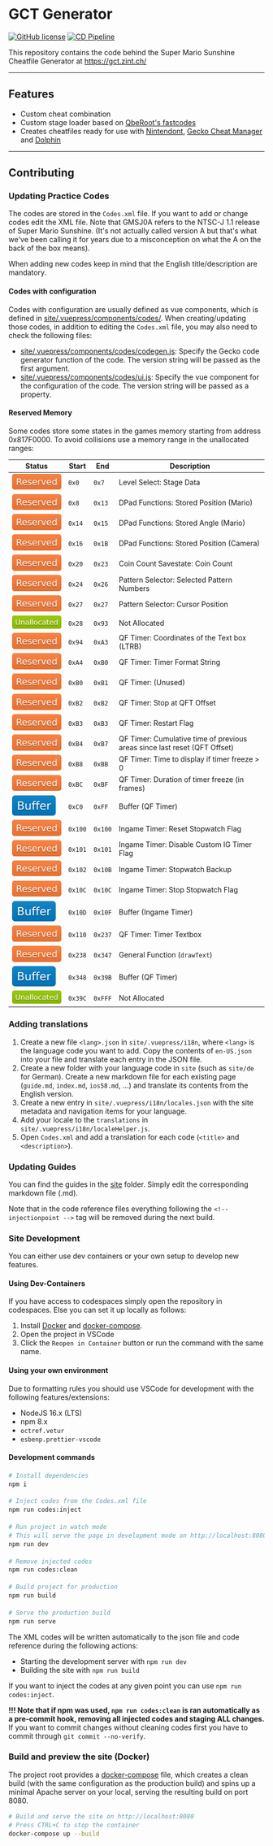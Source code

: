 # GCT Generator

[![GitHub license](https://img.shields.io/github/license/bitpatty/gctGenerator?color=blue&label=License&style=plastic)](https://github.com/BitPatty/gctGenerator/blob/master/LICENSE)
[![CD Pipeline](https://github.com/BitPatty/gctGenerator/workflows/CD%20Pipeline/badge.svg)](https://github.com/BitPatty/gctGenerator/actions?query=workflow%3A%22CD+Pipeline%22)

This repository contains the code behind the Super Mario Sunshine Cheatfile Generator at https://gct.zint.ch/

---

## Features

- Custom cheat combination
- Custom stage loader based on [QbeRoot's fastcodes](https://github.com/QbeRoot/fastcodes)
- Creates cheatfiles ready for use with [Nintendont](https://github.com/FIX94/Nintendont), [Gecko Cheat Manager](https://wiibrew.org/wiki/CheatManager) and [Dolphin](https://github.com/dolphin-emu/dolphin)

---

## Contributing

### Updating Practice Codes

The codes are stored in the `Codes.xml` file. If you want to add or change codes edit the XML file. Note that GMSJ0A refers to the NTSC-J 1.1 release of Super Mario Sunshine. (It's not actually called version A but that's what we've been calling it for years due to a misconception on what the A on the back of the box means).

When adding new codes keep in mind that the English title/description are mandatory.

#### Codes with configuration
Codes with configuration are usually defined as vue components,
which is defined in [site/.vuepress/components/codes/](site/.vuepress/components/codes/).
When creating/updating those codes,
in addition to editing the `Codes.xml` file,
you may also need to check the following files:
- [site/.vuepress/components/codes/codegen.js](site/.vuepress/components/codes/codegen.js):
  Specify the Gecko code generator function of the code.
  The version string will be passed as the first argument.
- [site/.vuepress/components/codes/ui.js](site/.vuepress/components/codes/ui.js):
  Specify the vue component for the configuration of the code.
  The version string will be passed as a property.

#### Reserved Memory

Some codes store some states in the games memory starting from address 0x817F0000. To avoid collisions use a memory range in the unallocated ranges:

| Status                      | Start   | End     | Description                                                               |
| --------------------------- | ------- | ------- | ------------------------------------------------------------------------- |
| ![](./docs/reserved.svg)    | `0x0`   | `0x7`   | Level Select: Stage Data                                                  |
| ![](./docs/reserved.svg)    | `0x8`   | `0x13`  | DPad Functions: Stored Position (Mario)                                   |
| ![](./docs/reserved.svg)    | `0x14`  | `0x15`  | DPad Functions: Stored Angle (Mario)                                      |
| ![](./docs/reserved.svg)    | `0x16`  | `0x1B`  | DPad Functions: Stored Position (Camera)                                  |
| ![](./docs/reserved.svg)    | `0x20`  | `0x23`  | Coin Count Savestate: Coin Count                                          |
| ![](./docs/reserved.svg)    | `0x24`  | `0x26`  | Pattern Selector: Selected Pattern Numbers                                |
| ![](./docs/reserved.svg)    | `0x27`  | `0x27`  | Pattern Selector: Cursor Position                                         |
| ![](./docs/unallocated.svg) | `0x28`  | `0x93`  | Not Allocated                                                             |
| ![](./docs/reserved.svg)    | `0x94`  | `0xA3`  | QF Timer: Coordinates of the Text box (LTRB)                              |
| ![](./docs/reserved.svg)    | `0xA4`  | `0xB0`  | QF Timer: Timer Format String                                             |
| ![](./docs/reserved.svg)    | `0xB0`  | `0xB1`  | QF Timer: (Unused)                                                        |
| ![](./docs/reserved.svg)    | `0xB2`  | `0xB2`  | QF Timer: Stop at QFT Offset                                              |
| ![](./docs/reserved.svg)    | `0xB3`  | `0xB3`  | QF Timer: Restart Flag                                                    |
| ![](./docs/reserved.svg)    | `0xB4`  | `0xB7`  | QF Timer: Cumulative time of previous areas since last reset (QFT Offset) |
| ![](./docs/reserved.svg)    | `0xB8`  | `0xBB`  | QF Timer: Time to display if timer freeze > 0                             |
| ![](./docs/reserved.svg)    | `0xBC`  | `0xBF`  | QF Timer: Duration of timer freeze (in frames)                            |
| ![](./docs/buffer.svg)      | `0xC0`  | `0xFF`  | Buffer (QF Timer)                                                         |
| ![](./docs/reserved.svg)    | `0x100` | `0x100` | Ingame Timer: Reset Stopwatch Flag                                        |
| ![](./docs/reserved.svg)    | `0x101` | `0x101` | Ingame Timer: Disable Custom IG Timer Flag                                |
| ![](./docs/reserved.svg)    | `0x102` | `0x10B` | Ingame Timer: Stopwatch Backup                                            |
| ![](./docs/reserved.svg)    | `0x10C` | `0x10C` | Ingame Timer: Stop Stopwatch Flag                                         |
| ![](./docs/buffer.svg)      | `0x10D` | `0x10F` | Buffer (Ingame Timer)                                                     |
| ![](./docs/reserved.svg)    | `0x110` | `0x237` | QF Timer: Timer Textbox                                                   |
| ![](./docs/reserved.svg)    | `0x238` | `0x347` | General Function (`drawText`)                                             |
| ![](./docs/buffer.svg)      | `0x348` | `0x39B` | Buffer (QF Timer)                                                         |
| ![](./docs/unallocated.svg) | `0x39C` | `0xFFF` | Not Allocated                                                             |

### Adding translations

1. Create a new file `<lang>.json` in `site/.vuepress/i18n`, where `<lang>` is the language code you want to add. Copy the contents of `en-US.json` into your file and translate each entry in the JSON file.
2. Create a new folder with your language code in `site` (such as `site/de` for German). Create a new markdown file for each existing page (`guide.md`, `index.md`, `ios58.md`, ...) and translate its contents from the English version.
3. Create a new entry in `site/.vuepress/i18n/locales.json` with the site metadata and navigation items for your language.
4. Add your locale to the `translations` in `site/.vuepress/i18n/localeHelper.js`.
5. Open `Codes.xml` and add a translation for each code (`<title>` and `<description>`).

### Updating Guides

You can find the guides in the [site](https://github.com/BitPatty/gctGenerator/tree/master/site) folder. Simply edit the corresponding markdown file (.md).

Note that in the code reference files everything following the `<!-- injectionpoint -->` tag will be removed during the next build.

### Site Development

You can either use dev containers or your own setup to develop new features.

#### Using Dev-Containers

If you have access to codespaces simply open the repository in codespaces. Else you can set it up locally as follows:

1. Install [Docker](https://www.docker.com/) and [docker-compose](https://docs.docker.com/compose/install/).
2. Open the project in VSCode
3. Click the `Reopen in Container` button or run the command with the same name.

#### Using your own environment

Due to formatting rules you should use VSCode for development with the following features/extensions:

- NodeJS 16.x (LTS)
- npm 8.x
- `octref.vetur`
- `esbenp.prettier-vscode`

#### Development commands

```sh
# Install dependencies
npm i

# Inject codes from the Codes.xml file
npm run codes:inject

# Run project in watch mode
# This will serve the page in development mode on http://localhost:8080
npm run dev

# Remove injected codes
npm run codes:clean

# Build project for production
npm run build

# Serve the production build
npm run serve
```

The XML codes will be written automatically to the json file and code reference during the following actions:

- Starting the development server with `npm run dev`
- Building the site with `npm run build`

If you want to inject the codes at any given point you can use `npm run codes:inject`.

**!!! Note that if npm was used, `npm run codes:clean` is ran automatically as a pre-commit hook, removing all injected codes and staging ALL changes.** If you want to commit changes without cleaning codes first you have to commit through `git commit --no-verify`.

### Build and preview the site (Docker)

The project root provides a [docker-compose](https://docs.docker.com/compose/) file, which creates a clean build (with the same configuration as the production build) and spins up a minimal Apache server on your local, serving the resulting build on port 8080.

```sh
# Build and serve the site on http://localhost:8080
# Press CTRL+C to stop the container
docker-compose up --build
```
